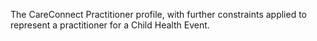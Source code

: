 The CareConnect Practitioner profile, with further constraints applied to represent a practitioner for a Child Health Event.